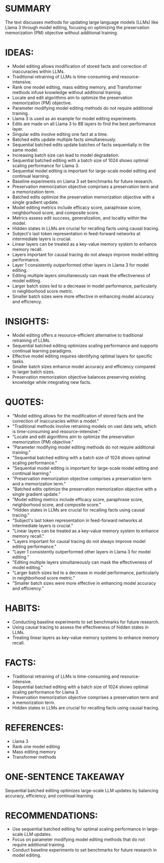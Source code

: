 # SUMMARY
The text discusses methods for updating large language models (LLMs) like Llama 3 through model editing, focusing on optimizing the preservation memorization (PM) objective without additional training.

# IDEAS:
- Model editing allows modification of stored facts and correction of inaccuracies within LLMs.
- Traditional retraining of LLMs is time-consuming and resource-intensive.
- Rank one model editing, mass editing memory, and Transformer methods infuse knowledge without additional training.
- Locate and edit algorithms aim to optimize the preservation memorization (PM) objective.
- Parameter modifying model editing methods do not require additional training.
- Llama 3 is used as an example for model editing experiments.
- Edits are made on all Llama 3 to 8B layers to find the best performance layer.
- Singular edits involve editing one fact at a time.
- Batched edits update multiple facts simultaneously.
- Sequential batched edits update batches of facts sequentially in the same model.
- Increasing batch size can lead to model degradation.
- Sequential batched editing with a batch size of 1024 shows optimal scaling performance for Llama 3.
- Sequential model editing is important for large-scale model editing and continual learning.
- Baseline experiments on Llama 3 set benchmarks for future research.
- Preservation memorization objective comprises a preservation term and a memorization term.
- Batched edits optimize the preservation memorization objective with a single gradient update.
- Model editing metrics include efficacy score, paraphrase score, neighborhood score, and composite score.
- Metrics assess edit success, generalization, and locality within the model.
- Hidden states in LLMs are crucial for recalling facts using causal tracing.
- Subject's last token representation in feed-forward networks at intermediate layers is crucial.
- Linear layers can be treated as a key-value memory system to enhance memory recall.
- Layers important for causal tracing do not always improve model editing performance.
- Layer 1 consistently outperformed other layers in Llama 3 for model editing.
- Editing multiple layers simultaneously can mask the effectiveness of model editing.
- Larger batch sizes led to a decrease in model performance, particularly in neighborhood score metric.
- Smaller batch sizes were more effective in enhancing model accuracy and efficiency.

# INSIGHTS:
- Model editing offers a resource-efficient alternative to traditional retraining of LLMs.
- Sequential batched editing optimizes scaling performance and supports continual learning paradigms.
- Effective model editing requires identifying optimal layers for specific tasks.
- Smaller batch sizes enhance model accuracy and efficiency compared to larger batch sizes.
- Preservation memorization objective balances preserving existing knowledge while integrating new facts.

# QUOTES:
- "Model editing allows for the modification of stored facts and the correction of inaccuracies within a model."
- "Traditional methods involve retraining models on vast data sets, which is time-consuming and resource-intensive."
- "Locate and edit algorithms aim to optimize the preservation memorization (PM) objective."
- "Parameter modifying model editing methods do not require additional training."
- "Sequential batched editing with a batch size of 1024 shows optimal scaling performance."
- "Sequential model editing is important for large-scale model editing and continual learning."
- "Preservation memorization objective comprises a preservation term and a memorization term."
- "Batched edits optimize the preservation memorization objective with a single gradient update."
- "Model editing metrics include efficacy score, paraphrase score, neighborhood score, and composite score."
- "Hidden states in LLMs are crucial for recalling facts using causal tracing."
- "Subject's last token representation in feed-forward networks at intermediate layers is crucial."
- "Linear layers can be treated as a key-value memory system to enhance memory recall."
- "Layers important for causal tracing do not always improve model editing performance."
- "Layer 1 consistently outperformed other layers in Llama 3 for model editing."
- "Editing multiple layers simultaneously can mask the effectiveness of model editing."
- "Larger batch sizes led to a decrease in model performance, particularly in neighborhood score metric."
- "Smaller batch sizes were more effective in enhancing model accuracy and efficiency."

# HABITS:
- Conducting baseline experiments to set benchmarks for future research.
- Using causal tracing to assess the effectiveness of hidden states in LLMs.
- Treating linear layers as key-value memory systems to enhance memory recall.

# FACTS:
- Traditional retraining of LLMs is time-consuming and resource-intensive.
- Sequential batched editing with a batch size of 1024 shows optimal scaling performance for Llama 3.
- Preservation memorization objective comprises a preservation term and a memorization term.
- Hidden states in LLMs are crucial for recalling facts using causal tracing.

# REFERENCES:
- Llama 3
- Rank one model editing
- Mass editing memory
- Transformer methods

# ONE-SENTENCE TAKEAWAY
Sequential batched editing optimizes large-scale LLM updates by balancing accuracy, efficiency, and continual learning.

# RECOMMENDATIONS:
- Use sequential batched editing for optimal scaling performance in large-scale LLM updates.
- Focus on parameter modifying model editing methods that do not require additional training.
- Conduct baseline experiments to set benchmarks for future research in model editing.